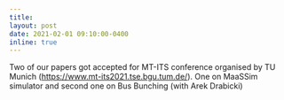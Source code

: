 ```yaml
---
title:
layout: post
date: 2021-02-01 09:10:00-0400
inline: true
---
```


Two of our papers got accepted for MT-ITS conference organised by TU Munich (https://www.mt-its2021.tse.bgu.tum.de/). One on MaaSSim simulator and second one on Bus Bunching (with Arek Drabicki)
